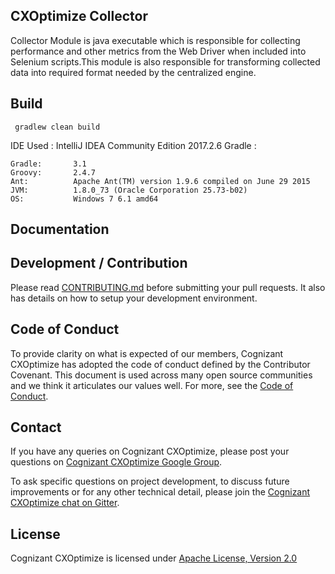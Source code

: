 ## CXOptimize Collector

Collector Module is java executable which is responsible for collecting performance and other metrics from the Web Driver when included into Selenium scripts.This module is also responsible for transforming collected data into required format needed by the centralized engine. 

## Build

``` gradlew clean build```

IDE Used : IntelliJ IDEA Community Edition 2017.2.6
Gradle :
```
Gradle:       3.1
Groovy:       2.4.7
Ant:          Apache Ant(TM) version 1.9.6 compiled on June 29 2015
JVM:          1.8.0_73 (Oracle Corporation 25.73-b02)
OS:           Windows 7 6.1 amd64
```


## Documentation


## Development / Contribution

Please read [CONTRIBUTING.md](CONTRIBUTING.md) before submitting your pull requests. It also has details on how to setup your development environment.

## Code of Conduct

To provide clarity on what is expected of our members, Cognizant CXOptimize has adopted the code of conduct defined by the Contributor Covenant. This document is used across many open source communities and we think it articulates our values well. For more, see the [Code of Conduct](CODE_OF_CONDUCT.md).

## Contact

If you have any queries on Cognizant CXOptimize, please post your questions on [Cognizant CXOptimize Google Group](https://groups.google.com/forum/#!forum/cognizant-cxoptimize).

To ask specific questions on project development, to discuss future improvements or for any other technical detail, please join the [Cognizant CXOptimize chat on Gitter](https://gitter.im/Cognizant-CXOptimize).

## License

Cognizant CXOptimize is licensed under [Apache License, Version 2.0](LICENSE)